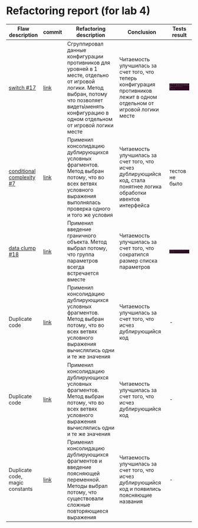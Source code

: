 # Refactoring report (for lab 4)


Flaw description | commit| Refactoring description | Conclusion | Tests result
--- | --- | --- | --- | ---
[switch #17][i17] | [link][c27] |Сгруппировал данные конфигурации противников для уровней в 1 месте, отдельно от игровой логики. Метод выбран, потому что позволяет видеть\менять конфигурацию в одном отдельном от игровой логики месте| Читаемость улучшилась за счет того, что теперь конфигурация противников лежит в одном отдельном от игровой логики месте | ![tests results](tests_run_results.png)
[conditional complexity #7][i7] | [link][c7] | Применил консолидацию дублирующихся условных фрагментов. Метод выбран потому, что во всех ветвях условного выражения выполнялась проверка одного и того же условия | Читаемость улучшилась за счет того, что исчез дублирующийся код, стала понятнее логика обработки ивентов интерфейса | тестов не было
[data clump #18][i18]| [link][c18] | Применил введение граничного объекта. Метод выбрал потому, что группа параметров всегда встречается вместе | Читаемость улучшилась за счет того, что сократился размер списка параметров |  ![tests results](test_interface.png)
Duplicate code | [link][cm1] | Применил консолидацию дублирующихся условных фрагментов. Метод выбран потому, что во всех ветвях условного выражения вычислялись одни и те же значения | Читаемость улучшилась за счет того, что исчез дублирующийся код | -
Duplicate code | [link][cm2] | Применил консолидацию дублирующихся условных фрагментов. Метод выбран потому, что во всех ветвях условного выражения вычислялись одни и те же значения | Читаемость улучшилась за счет того, что исчез дублирующийся код | -
Duplicate code, magic constants | [link][cm3] | Применил консолидацию дублирующихся фрагментов и введение поясняющей переменной. Методы выбрал потому, что существовали сложные повторяющиеся выражения | Читаемость улучшилась за счет того, что исчез дублирующийся код и появились поясняющие названия | -

[i1]: https://github.com/merry-cooperation/refactorMeowHero/issues/1
[i7]: https://github.com/merry-cooperation/refactorMeowHero/issues/7
[i17]: https://github.com/merry-cooperation/refactorMeowHero/issues/17
[i18]: https://github.com/merry-cooperation/refactorMeowHero/issues/18
[i23]: https://github.com/merry-cooperation/refactorMeowHero/issues/23
[i27]: https://github.com/merry-cooperation/refactorMeowHero/issues/27
[i28]: https://github.com/merry-cooperation/refactorMeowHero/issues/28
[i39]: https://github.com/merry-cooperation/refactorMeowHero/issues/39
[i45]: https://github.com/merry-cooperation/refactorMeowHero/issues/45

[c7]: https://github.com/merry-cooperation/refactorMeowHero/commit/451399c4a1daa63dc72064e5775724152697fe88
[c18]: https://github.com/merry-cooperation/refactorMeowHero/commit/26848c627ec6724e75f0b7af7583e1e52dc5ed4c
[c27]: https://github.com/merry-cooperation/refactorMeowHero/commit/61421d9f0f3a2aadefb6217da4809dee5cfee87e

[cm1]: https://github.com/merry-cooperation/refactorMeowHero/commit/74e5dbfc48e1fa73d8adfee2cee7480532300f06
[cm2]: https://github.com/merry-cooperation/refactorMeowHero/commit/b393309faf1273fbae4c409897c45410540f9223
[cm3]: https://github.com/merry-cooperation/refactorMeowHero/commit/b4a502e59c4e3c6c5cc1a0b0f3bb5ea3d6f5343b